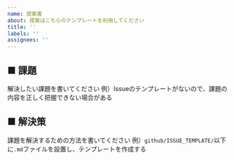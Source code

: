 ```yaml
---
name: 提案書
about: 提案はこちらのテンプレートを利用してください
title: ''
labels: ''
assignees: ''
---
```


## ■ 課題
解決したい課題を書いてください
例）Issueのテンプレートがないので、課題の内容を正しく把握できない場合がある

## ■ 解決策
課題を解決するための方法を書いてください
例）`github/ISSUE_TEMPLATE/`以下に`.md`ファイルを設置し、テンプレートを作成する
